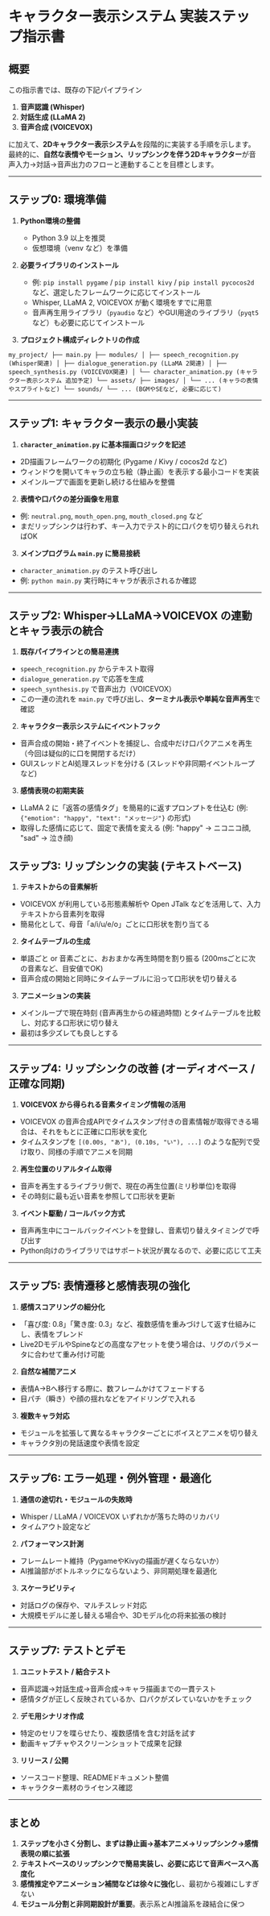 # キャラクター表示システム 実装ステップ指示書

## 概要
この指示書では、既存の下記パイプライン

1. **音声認識 (Whisper)**
2. **対話生成 (LLaMA 2)**
3. **音声合成 (VOICEVOX)**

に加えて、**2Dキャラクター表示システム**を段階的に実装する手順を示します。最終的に、**自然な表情やモーション、リップシンクを伴う2Dキャラクター**が音声入力→対話→音声出力のフローと連動することを目標とします。

---

## ステップ0: 環境準備
1. **Python環境の整備**  
   - Python 3.9 以上を推奨  
   - 仮想環境（venv など）を準備

2. **必要ライブラリのインストール**  
   - 例: `pip install pygame` / `pip install kivy` / `pip install pycocos2d` など、選定したフレームワークに応じてインストール  
   - Whisper, LLaMA 2, VOICEVOX が動く環境をすでに用意  
   - 音声再生用ライブラリ（`pyaudio` など）やGUI用途のライブラリ（`pyqt5` など）も必要に応じてインストール

3. **プロジェクト構成ディレクトリの作成**  
```
my_project/ ├── main.py ├── modules/ │ ├── speech_recognition.py (Whisper関連) │ ├── dialogue_generation.py (LLaMA 2関連) │ ├── speech_synthesis.py (VOICEVOX関連) │ └── character_animation.py (キャラクター表示システム 追加予定) └── assets/ ├── images/ │ └── ... (キャラの表情やスプライトなど) └── sounds/ └── ... (BGMやSEなど, 必要に応じて)
```


---

## ステップ1: キャラクター表示の最小実装
1. **`character_animation.py` に基本描画ロジックを記述**  
- 2D描画フレームワークの初期化 (Pygame / Kivy / cocos2d など)  
- ウィンドウを開いてキャラの立ち絵（静止画）を表示する最小コードを実装  
- メインループで画面を更新し続ける仕組みを整備

2. **表情や口パクの差分画像を用意**  
- 例: `neutral.png`, `mouth_open.png`, `mouth_closed.png` など  
- まだリップシンクは行わず、キー入力でテスト的に口パクを切り替えられればOK

3. **メインプログラム `main.py` に簡易接続**  
- `character_animation.py` のテスト呼び出し  
- 例: `python main.py` 実行時にキャラが表示されるか確認

---

## ステップ2: Whisper→LLaMA→VOICEVOX の連動とキャラ表示の統合
1. **既存パイプラインとの簡易連携**  
- `speech_recognition.py` からテキスト取得  
- `dialogue_generation.py` で応答を生成  
- `speech_synthesis.py` で音声出力（VOICEVOX）  
- この一連の流れを `main.py` で呼び出し、**ターミナル表示や単純な音声再生**で確認

2. **キャラクター表示システムにイベントフック**  
- 音声合成の開始・終了イベントを捕捉し、合成中だけ口パクアニメを再生（今回は疑似的に口を開閉するだけ）  
- GUIスレッドとAI処理スレッドを分ける (スレッドや非同期イベントループなど)

3. **感情表現の初期実装**  
- LLaMA 2 に「返答の感情タグ」を簡易的に返すプロンプトを仕込む (例: `{"emotion": "happy", "text": "メッセージ"}` の形式)  
- 取得した感情に応じて、固定で表情を変える (例: "happy" → ニコニコ顔, "sad" → 泣き顔)


## ステップ3: リップシンクの実装 (テキストベース)
1. **テキストからの音素解析**  
- VOICEVOX が利用している形態素解析や Open JTalk などを活用して、入力テキストから音素列を取得  
- 簡易化として、母音「a/i/u/e/o」ごとに口形状を割り当てる

2. **タイムテーブルの生成**  
- 単語ごと or 音素ごとに、おおまかな再生時間を割り振る (200msごとに次の音素など、目安値でOK)  
- 音声合成の開始と同時にタイムテーブルに沿って口形状を切り替える

3. **アニメーションの実装**  
- メインループで現在時刻 (音声再生からの経過時間) とタイムテーブルを比較し、対応する口形状に切り替え  
- 最初は多少ズレても良しとする

---

## ステップ4: リップシンクの改善 (オーディオベース / 正確な同期)
1. **VOICEVOX から得られる音素タイミング情報の活用**  
- VOICEVOX の音声合成APIでタイムスタンプ付きの音素情報が取得できる場合は、それをもとに正確に口形状を変化  
- タイムスタンプを `[(0.00s, "あ"), (0.10s, "い"), ...]` のような配列で受け取り、同様の手順でアニメを同期

2. **再生位置のリアルタイム取得**  
- 音声を再生するライブラリ側で、現在の再生位置(ミリ秒単位)を取得  
- その時刻に最も近い音素を参照して口形状を更新

3. **イベント駆動 / コールバック方式**  
- 音声再生中にコールバックイベントを登録し、音素切り替えタイミングで呼び出す  
- Python向けのライブラリではサポート状況が異なるので、必要に応じて工夫

---

## ステップ5: 表情遷移と感情表現の強化
1. **感情スコアリングの細分化**  
- 「喜び度: 0.8」「驚き度: 0.3」など、複数感情を重みづけして返す仕組みにし、表情をブレンド  
- Live2DモデルやSpineなどの高度なアセットを使う場合は、リグのパラメータに合わせて重み付け可能

2. **自然な補間アニメ**  
- 表情A→Bへ移行する際に、数フレームかけてフェードする  
- 目パチ（瞬き）や顔の揺れなどをアイドリングで入れる

3. **複数キャラ対応**  
- モジュールを拡張して異なるキャラクターごとにボイスとアニメを切り替え  
- キャラクタ別の発話速度や表情を設定

---

## ステップ6: エラー処理・例外管理・最適化
1. **通信の途切れ・モジュールの失敗時**  
- Whisper / LLaMA / VOICEVOX いずれかが落ちた時のリカバリ  
- タイムアウト設定など

2. **パフォーマンス計測**  
- フレームレート維持（PygameやKivyの描画が遅くならないか）  
- AI推論部がボトルネックにならないよう、非同期処理を最適化

3. **スケーラビリティ**  
- 対話ログの保存や、マルチスレッド対応  
- 大規模モデルに差し替える場合や、3Dモデル化の将来拡張の検討

---

## ステップ7: テストとデモ
1. **ユニットテスト / 結合テスト**  
- 音声認識→対話生成→音声合成→キャラ描画までの一貫テスト  
- 感情タグが正しく反映されているか、口パクがズレていないかをチェック

2. **デモ用シナリオ作成**  
- 特定のセリフを喋らせたり、複数感情を含む対話を試す  
- 動画キャプチャやスクリーンショットで成果を記録

3. **リリース / 公開**  
- ソースコード整理、READMEドキュメント整備  
- キャラクター素材のライセンス確認

---

## まとめ
1. **ステップを小さく分割し、まずは静止画→基本アニメ→リップシンク→感情表現の順に拡張**  
2. **テキストベースのリップシンクで簡易実装し、必要に応じて音声ベースへ高度化**  
3. **感情推定やアニメーション補間などは徐々に強化**し、最初から複雑にしすぎない  
4. **モジュール分割と非同期設計が重要**。表示系とAI推論系を疎結合に保つ  
